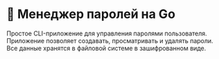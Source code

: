 # 🔐 Менеджер паролей на Go

Простое CLI-приложение для управления паролями пользователя. Приложение позволяет создавать, просматривать и удалять пароли.
Все данные хранятся в файловой системе в зашифрованном виде. 


